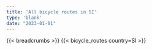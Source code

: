 ```yaml
---
title: 'All bicycle routes in SI'
type: 'blank'
date: "2023-01-01"
---
```


{{< breadcrumbs >}}
{{< bicycle_routes country=SI >}}
